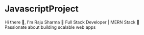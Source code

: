 # JavascriptProject
Hi there 👋, I'm Raju Sharma 🔹 Full Stack Developer | MERN Stack  🔹 Passionate about building scalable web apps   
